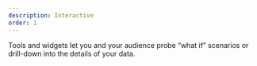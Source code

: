```yaml
---
description: Interactive
order: 1
---
```

Tools and widgets let you and your audience probe “what if” scenarios or drill-down into the details of your data.